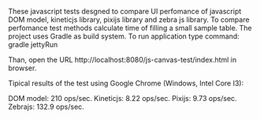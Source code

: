 These javascript tests desgned to compare UI perfomance of
javascript DOM model, kineticjs library, pixijs library
and zebra js library. To compare perfomance test methods
calculate time of filling a small sample table.
The project uses Gradle as build system.
To run application type command:
gradle jettyRun

Than, open the URL http://localhost:8080/js-canvas-test/index.html in browser.

Tipical results of the test using Google Chrome (Windows, Intel Core I3):

DOM model: 210 ops/sec.
Kineticjs: 8.22 ops/sec.
Pixijs: 9.73 ops/sec.
Zebrajs: 132.9 ops/sec.
